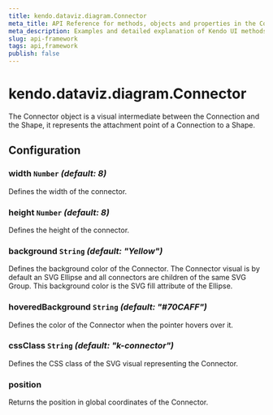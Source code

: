 ```yaml
---
title: kendo.dataviz.diagram.Connector
meta_title: API Reference for methods, objects and properties in the Connector - diagram's primitive
meta_description: Examples and detailed explanation of Kendo UI methods and properties.
slug: api-framework
tags: api,framework
publish: false
---
```


# kendo.dataviz.diagram.Connector

The Connector object is a visual intermediate between the Connection and the Shape, it represents the attachment point of a Connection to a Shape.

## Configuration

### width `Number` *(default: 8)*

Defines the width of the connector.

### height `Number` *(default: 8)*

Defines the height of the connector.

### background `String` *(default: "Yellow")*

Defines the background color of the Connector. The Connector visual is by default an SVG Ellipse and all connectors are children of the same SVG Group. This background color is the SVG fill attribute of the Ellipse.

### hoveredBackground `String` *(default: "#70CAFF")*

Defines the color of the Connector when the pointer hovers over it.

### cssClass `String` *(default: "k-connector")*

Defines the CSS class of the SVG visual representing the Connector.

### position

Returns the position in global coordinates of the Connector.
